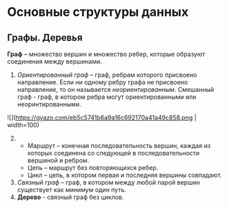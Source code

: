 # Основные структуры данных

## Графы. Деревья

**Граф** – множество вершин и множество ребер, которые образуют соединения между вершинами. 

1. *Ориентированный граф* – граф, ребрам которого присвоено направление. Если ни одному ребру графа не присвоено направление, то он называется *неориентированным*. Смешанный граф - граф, в котором ребра могут ориентированными или неоринтированными.

![](https://gyazo.com/eb5c5741b6a9a16c692170a41a49c858.png | width=100)
<!-- <img src="https://upload.wikimedia.org/wikipedia/commons/thumb/b/bf/Undirected.svg/1920px-Undirected.svg.png)" width="200"/>
<img src="https://upload.wikimedia.org/wikipedia/commons/thumb/a/a2/Directed.svg/1920px-Directed.svg.png)" width="45%" max-width="200px"/> -->


2. - Маршрут – конечная последовательность вершин, каждая из которых соединена со следующей в последовательности вершиной и ребром.
   - Цепь – маршрут без повторяющихся ребер.
   - Цикл – цепь, в котором первая и последняя вершины совпадают.
3. *Связный граф* – граф, в котором между любой парой вершин существует как минимум один путь.
4. **Дерево** - связный граф без циклов.